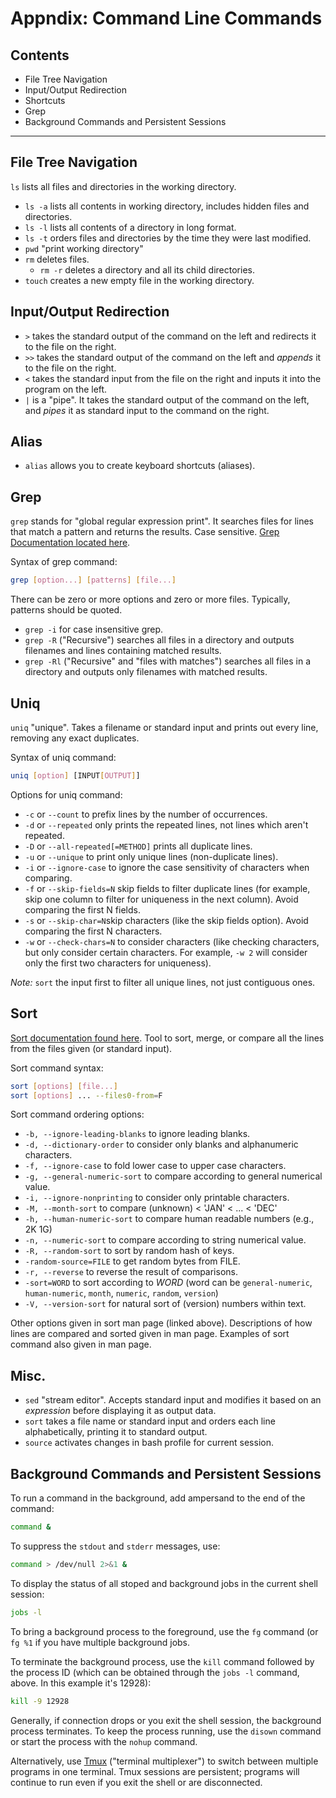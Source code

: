 # Appndix: Command Line Commands

## Contents
- File Tree Navigation
- Input/Output Redirection
- Shortcuts
- Grep
- Background Commands and Persistent Sessions

---

## File Tree Navigation
 `ls` lists all files and directories in the working directory.
  - `ls -a` lists all contents in working directory, includes hidden files and directories.
  - `ls -l` lists all contents of a directory in long format.
  - `ls -t` orders files and directories by the time they were last modified.
- `pwd` "print working directory"
- `rm` deletes files.
  - `rm -r` deletes a directory and all its child directories. 
- `touch` creates a new empty file in the working directory. 


## Input/Output Redirection
- `>` takes the standard output of the command on the left and redirects it to the file on the right.
- `>>` takes the standard output of the command on the left and *appends* it to the file on the right.
- `<` takes the standard input from the file on the right and inputs it into the program on the left.
- `|` is a "pipe". It takes the standard output of the command on the left, and *pipes* it as standard input to the command on the right.


## Alias 
- `alias` allows you to create keyboard shortcuts (aliases).


## Grep
`grep` stands for "global regular expression print". It searches files for lines that match a pattern and returns the results. 
Case sensitive.
[Grep Documentation located here](https://www.gnu.org/software/grep/manual/grep.html#Command_002dline-Options).

Syntax of grep command:
```bash
grep [option...] [patterns] [file...]
```
There can be zero or more options and zero or more files. 
Typically, patterns should be quoted.

- `grep -i` for case insensitive grep.
- `grep -R` ("Recursive") searches all files in a directory and outputs filenames and lines containing matched results. 
- `grep -Rl` ("Recursive" and "files with matches") searches all files in a directory and outputs only filenames with matched results.


## Uniq
`uniq` "unique". Takes a filename or standard input and prints out every line, removing any exact duplicates.

Syntax of uniq command:
```bash
uniq [option] [INPUT[OUTPUT]]
```
Options for uniq command:
- `-c` or `--count` to prefix lines by the number of occurrences.
- `-d` or `--repeated` only prints the repeated lines, not lines which aren't repeated.
- `-D` or `--all-repeated[=METHOD]` prints all duplicate lines. 
- `-u` or `--unique` to print only unique lines (non-duplicate lines).
- `-i` or `--ignore-case` to ignore the case sensitivity of characters when comparing.
- `-f` or `--skip-fields=N` skip fields to filter duplicate lines (for example, skip one column to filter for uniqueness in the next column). Avoid comparing the first N fields.
- `-s` or `--skip-char=N`skip characters (like the skip fields option). Avoid comparing the first N characters. 
- `-w` or `--check-chars=N` to consider characters (like checking characters, but only consider certain characters. For example, `-w 2` will consider only the first two characters for uniqueness).

*Note:* `sort` the input first to filter all unique lines, not just contiguous ones.


## Sort
[Sort documentation found here](https://ss64.com/bash/sort.html).
Tool to sort, merge, or compare all the lines from the files given (or standard input).

Sort command syntax:
```bash
sort [options] [file...]
sort [options] ... --files0-from=F
```

Sort command ordering options:
- `-b, --ignore-leading-blanks` to ignore leading blanks.
- `-d, --dictionary-order` to consider only blanks and alphanumeric characters.
- `-f, --ignore-case` to fold lower case to upper case characters.
- `-g, --general-numeric-sort` to compare according to general numerical value.
- `-i, --ignore-nonprinting` to consider only printable characters.
- `-M, --month-sort` to compare (unknown) < 'JAN' < ... < 'DEC'
- `-h, --human-numeric-sort` to compare human readable numbers (e.g., 2K 1G)
- `-n, --numeric-sort` to compare according to string numerical value.
- `-R, --random-sort` to sort by random hash of keys.
- `-random-source=FILE` to get random bytes from FILE.
- `-r, --reverse` to reverse the result of comparisons.
- `-sort=WORD` to sort according to *WORD* (word can be `general-numeric`, `human-numeric`, `month`, `numeric`, `random`, `version`)
- `-V, --version-sort` for natural sort of (version) numbers within text.

Other options given in sort man page (linked above).
Descriptions of how lines are compared and sorted given in man page. 
Examples of sort command also given in man page.


## Misc.
- `sed` "stream editor". Accepts standard input and modifies it based on an *expression* before displaying it as output data.
- `sort` takes a file name or standard input and orders each line alphabetically, printing it to standard output.
- `source` activates changes in bash profile for current session.



## Background Commands and Persistent Sessions

To run a command in the background, add ampersand to the end of the command:
```bash
command &
```
To suppress the `stdout` and `stderr` messages, use:
```bash
command > /dev/null 2>&1 &
```
To display the status of all stoped and background jobs in the current shell session:
```bash
jobs -l
```
To bring a background process to the foreground, use the `fg` command (or `fg %1` if you have multiple background jobs.

To terminate the background process, use the `kill` command followed by the process ID (which can be obtained through the `jobs -l` command, above. In this example it's 12928):
```bash
kill -9 12928
```

Generally, if connection drops or you exit the shell session, the background process terminates. 
To keep the process running, use the `disown` command or start the process with the `nohup` command.

Alternatively, use [Tmux](https://linuxize.com/post/getting-started-with-tmux/) ("terminal multiplexer") to switch between multiple programs in one terminal. 
Tmux sessions are persistent; programs will continue to run even if you exit the shell or are disconnected.



